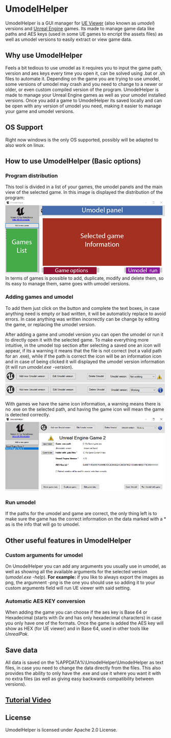 # UmodelHelper
UmodelHelper is a GUI manager for <a href="https://github.com/gildor2/UEViewer">UE Viewer</a> (also known as *umodel*) versions and <a href="https://www.unrealengine.com/en-US">Unreal Engine</a> games. Its made to manage game data like paths and AES keys (used in some UE games to encript the assets files) as well as umodel versions to easily extract or view game data. 
## Why use UmodelHelper
Feels a bit tedious to use umodel as it requires you to input the game path, version and aes keys every time you open it, can be solved using .bat or .sh files to automate it. Depending on the game you are trying to use umodel, some versions of umodel may crash and you need to change to a newer or older, or even custom compiled version of the program.
UmodelHelper is made to manage your Unreal Engine games as well as your umodel installed versions.
Once you add a game to UmodelHelper its saved locally and can be open with any version of umodel you need, making it easier to manage your game and umodel versions.
## OS Support
Right now windows is the only OS supported, possibly will be adapted to also work on linux.

## How to use UmodelHelper (Basic options)
### Program distribution
This tool is divided in a list of your games, the umodel panels and the main view of the selected game. In this image is displayed the distribution of the program:
<br>
<img src="images_readme/github_help_panels.png" width="500" class="center">
<br>
In terms of games is possible to add, duplicate, modify and delete them, so its easy to manage them, same goes with umodel versions.
### Adding games and umodel
To add them just click on the button and complete the text boxes, in case anything need is empty or bad written, it will be automaticly replace to avoid errors. In case anything was written incorrectly can be change by editing the game, or replacing the umodel version.

After adding a game and umodel version you can open the umodel or run it to directly open it with the selected game. To make everything more intuitive, in the umodel top section after selecting a saved one an icon will appear, if its a warning it means that the file is not correct (not a valid path for an .exe), while if the path is correct the icon will be an information icon and in case of being clicked it will displayed the umodel version information (it will run *umodel.exe -version*).
<br>
<img src="images_readme/umodel_NOTwork.PNG" width="500" class="center">
<img src="images_readme/umodel_work.PNG" width="500" class="center">
<br>

With games we have the same icon information, a warning means there is no .exe on the selected path, and having the game icon will mean the game is detected correctly.
<br>
<img src="images_readme/game_notWork.PNG" width="500" class="center">
<br>
### Run umodel 
If the paths for the umodel and game are correct, the only thing left is to make sure the game has the correct information on the data marked with a * as is the info that will go to umodel.

## Other useful features in UmodelHelper

### Custom arguments for umodel
On UmodelHelper you can add any arguments you usually use in umodel, as well as showing all the available arguments for the selected version (*umodel.exe -help*).
**For example:** if you like to always export the images as png, the argumnent *-png* is the one you should use so adding it to your custom arguments field will run UE viewer with said setting.

### Automatic AES KEY conversion
When adding the game you can choose if the aes key is Base 64 or Hexadecimal (starts with *0x* and has only hexadecimal characters) in case you only have one of the formats.
Once the game is added the AES key will show as HEX (for UE viewer) and in Base 64, used in other tools like *UnrealPak*.

## Save data
All data is saved on the %APPDATA%\UmodelHelper\UmodelHelper as text files, in case you need to change the data directly from the files. This also provides the ability to only have the .exe and use it where you want it with no extra files (as well as giving easy backwards compatibility between versions).

## [Tutorial Video](https://youtu.be/zObnvatL-rQ "Tutorial Video")


## License
UmodelHelper is licensed under Apache 2.0 License.
